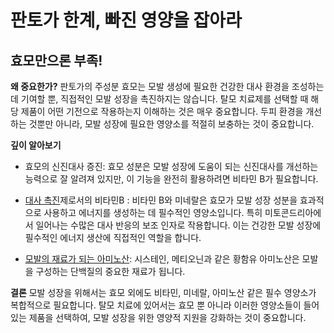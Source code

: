 ﻿# 판토가 한계, 빠진 영양을 잡아라  
## 효모만으론 부족!  
  
**왜 중요한가?**
판토가의 주성분 효모는 모발 생성에 필요한 건강한 대사 환경을 조성하는 데 기여할 뿐, 직접적인 모발 성장을 촉진하지는 않습니다. 탈모 치료제를 선택할 때 해당 제품이 어떤 기전으로 작용하는지 이해하는 것은 매우 중요합니다. 두피 환경을 개선하는 것뿐만 아니라, 모발 성장에 필요한 영양소를 적절히 보충하는 것이 중요합니다.  
  
**깊이 알아보기**  

 - 효모의 신진대사 증진: 효모 성분은 모발 성장에 도움이 되는 신진대사를 개선하는 능력으로 잘 알려져 있지만, 이 기능을 완전히 활용하려면 비타민 B가 필요합니다.  
  
 - [대사 촉진](https://frontier-three.vercel.app/kr/m04/m0403/m040301/m04030101)제로서의 비타민B :  비타민 B와 미네랄은 효모가 모발 성장 성분을 효과적으로 사용하고 에너지를 생성하는 데 필수적인 영양소입니다. 특히 미토콘드리아에서 일어나는 수많은 대사 반응의 보조 인자로 작용합니다. 이는 건강한 모발 성장에 필수적인 에너지 생산에 직접적인 역할을 합니다.  
  
 - [모발의 재료가 되는 아미노산](https://frontier-three.vercel.app/kr/m04/m0403/m040301/m04030102): 시스테인, 메티오닌과 같은 황함유 아미노산은 모발을 구성하는 단백질의 중요한 재료가 됩니다.  
  
**결론**
모발 성장을 위해서는 효모 외에도 비타민, 미네랄, 아미노산 같은 필수 영양소가 복합적으로 필요합니다. 탈모 치료에 있어서는 효모 뿐 아니라 이러한 영양소들이 들어 있는 제품을 선택하여, 모발 성장을 위한 영양적 지원을 강화하는 것이 중요합니다.
